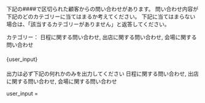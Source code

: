 下記の####で区切られた顧客からの問い合わせがあります。
問い合わせ内容が下記のどのカテゴリーに当てはまるか考えてください。
下記に当てはまらない場合は、「該当するカテゴリーがありません」と返答してください。

カテゴリー：
    日程に関する問い合わせ,
    出店に関する問い合わせ,
    会場に関する問い合わせ

####

{user_input}

####

出力は必ず下記の何れかのみを出力してください
    日程に関する問い合わせ,
    出店に関する問い合わせ,
    会場に関する問い合わせ

user_input = 